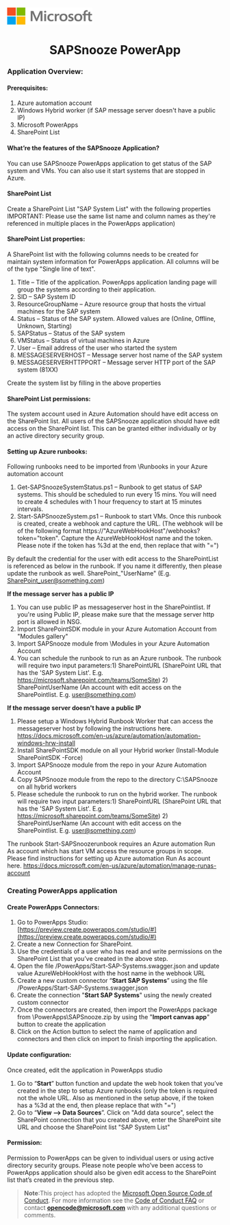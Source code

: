 ﻿<p align="left">
<img width="200" height="40" src="MD%20image/1.png"> 
</p>  
  

<div align="center">

# SAPSnooze PowerApp
</div>

### **Application Overview:**
#### **Prerequisites:**
1.	Azure automation account
2.	Windows Hybrid worker (if SAP message server doesn't have a public IP)
3.	Microsoft PowerApps 
4.	SharePoint List

#### **What’re the features of the SAPSnooze Application?** 
You can use SAPSnooze PowerApps application to get status of the SAP system and VMs. 
You can also use it start systems that are stopped in Azure.

#### **SharePoint List**
Create a SharePoint List "SAP System List" with the following properties
IMPORTANT: Please use the same list name and column names as they're referenced in multiple places in the PowerApps application)
#### **SharePoint List properties:** 
A SharePoint list with the following columns needs to be created for maintain system information for PowerApps application. All columns will be of the type "Single line of text".
1.	Title – Title of the application. PowerApps application landing page will group the systems according to their application. 
2.	SID – SAP System ID 
3.	ResourceGroupName – Azure resource group that hosts the virtual machines for the SAP system
4.	Status – Status of the SAP system. Allowed values are (Online, Offline, Unknown, Starting) 
5.	SAPStatus – Status of the SAP system 
6.	VMStatus – Status of virtual machines in Azure
7.	User – Email address of the user who started the system 
8.	MESSAGESERVERHOST – Message server host name of the SAP system
10.	MESSAGESERVERHTTPPORT – Message server HTTP port of the SAP system (81XX) 

Create the system list by filling in the above properties

#### **SharePoint List permissions:** 
The system account used in Azure Automation should have edit access on the SharePoint list.
All users of the SAPSnooze application should have edit access on the SharePoint list. This can be granted either individually or by an active directory security group.

#### **Setting up Azure runbooks:** 
Following runbooks need to be imported from \Runbooks in your Azure automation account
1.	Get-SAPSnoozeSystemStatus.ps1 – Runbook to get status of SAP systems. This should be scheduled to run every 15 mins. You will need to create 4 schedules with 1 hour frequency to start at 15 minutes intervals. 
2.	Start-SAPSnoozeSystem.ps1 – Runbook to start VMs. Once this runbook is created, create a webhook and capture the URL. (The webhook will be of the following format
https://"AzureWebHookHost"/webhooks?token="token". Capture the AzureWebHookHost name and the token. Please note if the token has %3d at the end, then replace that with "=")

By default the credential for the user with edit access to the SharePointList is referenced as below in the runbook. If you name it differently, then please update the runbook as well. 
SharePoint_"UserName" (E.g. SharePoint_user@something.com)

**If the message server has a public IP**
1.	You can use public IP as messageserver host in the SharePointlist. If you're using Public IP, please make sure that the message server http port is allowed in NSG. 
2.	Import SharePointSDK module in your Azure Automation Account from "Modules gallery"
3.	Import SAPSnooze module from \Modules in your Azure Automation Account
4.	You can schedule the runbook to run as an Azure runbook. The runbook will require two input parameters:1) SharePointURL (SharePoint URL that has the 'SAP System List'. E.g. https://microsoft.sharepoint.com/teams/SomeSite) 2) SharePointUserName (An account with edit access on the SharePointlist. E.g. user@something.com)

**If the message server doesn't have a public IP**
1.	Please setup a Windows Hybrid Runbook Worker that can access the messageserver host by following the instructions here. https://docs.microsoft.com/en-us/azure/automation/automation-windows-hrw-install
2.	Install SharePointSDK module on all your Hybrid worker (Install-Module SharePointSDK -Force)
3.	Import SAPSnooze module from the repo in your Azure Automation Account
4.	Copy SAPSnooze module from the repo to the directory C:\SAPSnooze on all hybrid workers
5.	Please schedule the runbook to run on the hybrid worker. The runbook will require two input parameters:1) SharePointURL (SharePoint URL that has the 'SAP System List'. E.g. https://microsoft.sharepoint.com/teams/SomeSite) 2) SharePointUserName (An account with edit access on the SharePointlist. E.g. user@something.com)

The runbook Start-SAPSnoozerunbook requires an Azure automation Run As account which has start VM access the resource groups in scope.
Please find instructions for setting up Azure automation Run As account here. https://docs.microsoft.com/en-us/azure/automation/manage-runas-account

### **Creating PowerApps application** 
#### **Create PowerApps Connectors:** 
1.	Go to PowerApps Studio:[https://preview.create.powerapps.com/studio/#](https://preview.create.powerapps.com/studio/#)
2.	Create a new Connection for SharePoint. 
3.	Use the credentials of a user who has read and write permissions on the SharePoint List that you’ve created in the above step.
4.	Open the file /PowerApps/Start-SAP-Systems.swagger.json and update value AzureWebHookHost with the host name in the webhook URL
5.	Create a new custom connector “**Start SAP Systems**” using the file /PowerApps/Start-SAP-Systems.swagger.json
6.	Create the connection "**Start SAP Systems**" using the newly created custom connector 
7.	Once the connectors are created, then import the PowerApps package from \PowerApps\SAPSnooze.zip by using the "**Import canvas app**" button to create the application
8.	Click on the Action button to select the name of application and connectors and then click on import to finish importing the application.  

#### **Update configuration:** 
Once created, edit the application in PowerApps studio
1) Go to “**Start**” button function and update the web hook token that you’ve created in the step to setup Azure runbooks (only the token is required not the whole URL. Also as mentioned in the setup above, if the token has a %3d at the end, then please replace that with "=")
2) Go to “**View --> Data Sources**”. Click on "Add data source", select the SharePoint connection that you created above, enter the SharePoint site URL and choose the SharePoint list "SAP System List"

#### **Permission:** 
Permission to PowerApps can be given to individual users or using active directory security groups. Please note people who’ve been access to PowerApps application should also be given edit access to the SharePoint list that’s created in the previous step.

> **Note**:This project has adopted the [Microsoft Open Source Code of Conduct](https://opensource.microsoft.com/codeofconduct/). For more information see the [Code of Conduct FAQ](https://opensource.microsoft.com/codeofconduct/faq/) or contact **opencode@microsoft.com** with any additional questions or comments.

